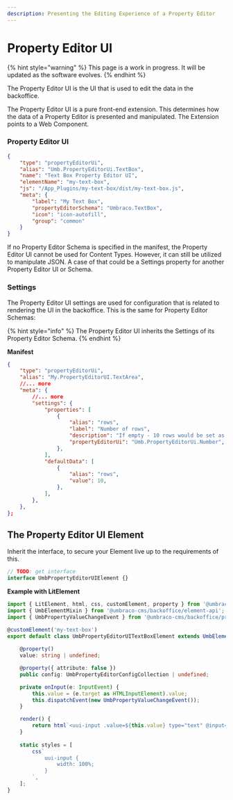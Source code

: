 ```yaml
---
description: Presenting the Editing Experience of a Property Editor
---
```


# Property Editor UI

{% hint style="warning" %}
This page is a work in progress. It will be updated as the software evolves.
{% endhint %}

The Property Editor UI is the UI that is used to edit the data in the backoffice.

The Property Editor UI is a pure front-end extension. This determines how the data of a Property Editor is presented and manipulated. The Extension points to a Web Component.&#x20;

### Property Editor UI

```json
{
	"type": "propertyEditorUi",
	"alias": "Umb.PropertyEditorUi.TextBox",
	"name": "Text Box Property Editor UI",
	"elementName": "my-text-box",
	"js": "/App_Plugins/my-text-box/dist/my-text-box.js",
	"meta": {
		"label": "My Text Box",
		"propertyEditorSchema": "Umbraco.TextBox",
		"icon": "icon-autofill",
		"group": "common"
	}
}
```

If no Property Editor Schema is specified in the manifest, the Property Editor UI cannot be used for Content Types. However, it can still be utilized to manipulate JSON. A case of that could be a Settings property for another Property Editor UI or Schema.

### Settings

The Property Editor UI settings are used for configuration that is related to rendering the UI in the backoffice. This is the same for Property Editor Schemas:

{% hint style="info" %}
The Property Editor UI inherits the Settings of its Property Editor Schema.
{% endhint %}

**Manifest**

```json
{
	"type": "propertyEditorUi",
	"alias": "My.PropertyEditorUI.TextArea",
	//... more
	"meta": {
		//... more
		"settings": {
			"properties": [
				{
					"alias": "rows",
					"label": "Number of rows",
					"description": "If empty - 10 rows would be set as the default value",
					"propertyEditorUi": "Umb.PropertyEditorUi.Number",
				},
			],
			"defaultData": [
				{
					"alias": "rows",
					"value": 10,
				},
			],
		},
	},
};
```

## The Property Editor UI Element

Inherit the interface, to secure your Element live up to the requirements of this.

```ts
// TODO: get interface
interface UmbPropertyEditorUIElement {}
```

**Example with LitElement**

```ts
import { LitElement, html, css, customElement, property } from '@umbraco-cms/backoffice/external/lit';
import { UmbElementMixin } from '@umbraco-cms/backoffice/element-api';
import { UmbPropertyValueChangeEvent } from '@umbraco-cms/backoffice/property-editor';

@customElement('my-text-box')
export default class UmbPropertyEditorUITextBoxElement extends UmbElementMixin(LitElement) {
	
	@property()
	value: string | undefined;

	@property({ attribute: false })
	public config: UmbPropertyEditorConfigCollection | undefined;

	private onInput(e: InputEvent) {
		this.value = (e.target as HTMLInputElement).value;
		this.dispatchEvent(new UmbPropertyValueChangeEvent());
	}

	render() {
		return html`<uui-input .value=${this.value} type="text" @input=${this.onInput}></uui-input>`;
	}
	
	static styles = [
		css`
			uui-input {
				width: 100%;
			}
		`,
	];
}
```
